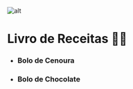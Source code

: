 ![alt](C:\Users\varon\Documents\workspace\Curso-Git-Dio\livro-receitas\livro-receitas\foto2.jpg)



# Livro de Receitas :man_cook:

- ### Bolo de Cenoura

- ### Bolo de Chocolate







